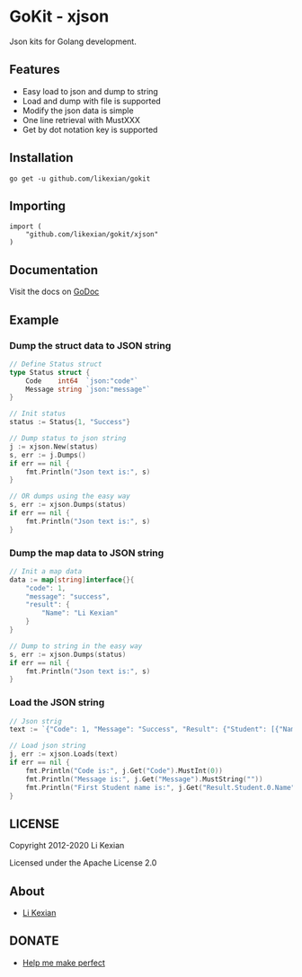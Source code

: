# GoKit - xjson

Json kits for Golang development.

## Features

- Easy load to json and dump to string
- Load and dump with file is supported
- Modify the json data is simple
- One line retrieval with MustXXX
- Get by dot notation key is supported

## Installation

    go get -u github.com/likexian/gokit

## Importing

    import (
        "github.com/likexian/gokit/xjson"
    )

## Documentation

Visit the docs on [GoDoc](https://godoc.org/github.com/likexian/gokit/xjson)

## Example

### Dump the struct data to JSON string

```go
// Define Status struct
type Status struct {
    Code    int64  `json:"code"`
    Message string `json:"message"`
}

// Init status
status := Status{1, "Success"}

// Dump status to json string
j := xjson.New(status)
s, err := j.Dumps()
if err == nil {
    fmt.Println("Json text is:", s)
}

// OR dumps using the easy way
s, err := xjson.Dumps(status)
if err == nil {
    fmt.Println("Json text is:", s)
}
```

### Dump the map data to JSON string

```go
// Init a map data
data := map[string]interface{}{
    "code": 1,
    "message": "success",
    "result": {
        "Name": "Li Kexian"
    }
}

// Dump to string in the easy way
s, err := xjson.Dumps(status)
if err == nil {
    fmt.Println("Json text is:", s)
}
```

### Load the JSON string

```go
// Json strig
text := `{"Code": 1, "Message": "Success", "Result": {"Student": [{"Name": "Li Kexian"}]}}`

// Load json string
j, err := xjson.Loads(text)
if err == nil {
    fmt.Println("Code is:", j.Get("Code").MustInt(0))
    fmt.Println("Message is:", j.Get("Message").MustString(""))
    fmt.Println("First Student name is:", j.Get("Result.Student.0.Name").MustString("-"))
}
```

## LICENSE

Copyright 2012-2020 Li Kexian

Licensed under the Apache License 2.0

## About

- [Li Kexian](https://www.likexian.com/)

## DONATE

- [Help me make perfect](https://www.likexian.com/donate/)
